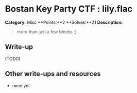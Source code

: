 # Bostan Key Party CTF : lily.flac

**Category:** Misc
**Points:**2 
**Solves:**21 
**Description:**

> more than just a few bleebs ;) 


## Write-up

(TODO)

## Other write-ups and resources

* none yet
